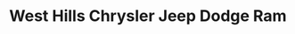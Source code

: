 ---
title: "West Hills Chrysler Jeep Dodge Ram"
url: /bremerton/west-hills-chrysler-jeep-dodge-ram/
shop: Autohaus
---